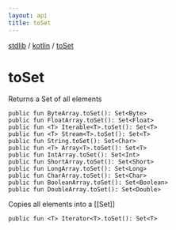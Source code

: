 ```yaml
---
layout: api
title: toSet
---
```

[stdlib](../index.html) / [kotlin](index.html) / [toSet](toSet.html)

# toSet
Returns a Set of all elements
```
public fun ByteArray.toSet(): Set<Byte>
public fun FloatArray.toSet(): Set<Float>
public fun <T> Iterable<T>.toSet(): Set<T>
public fun <T> Stream<T>.toSet(): Set<T>
public fun String.toSet(): Set<Char>
public fun <T> Array<T>.toSet(): Set<T>
public fun IntArray.toSet(): Set<Int>
public fun ShortArray.toSet(): Set<Short>
public fun LongArray.toSet(): Set<Long>
public fun CharArray.toSet(): Set<Char>
public fun BooleanArray.toSet(): Set<Boolean>
public fun DoubleArray.toSet(): Set<Double>
```
Copies all elements into a [[Set]]
```
public fun <T> Iterator<T>.toSet(): Set<T>
```
